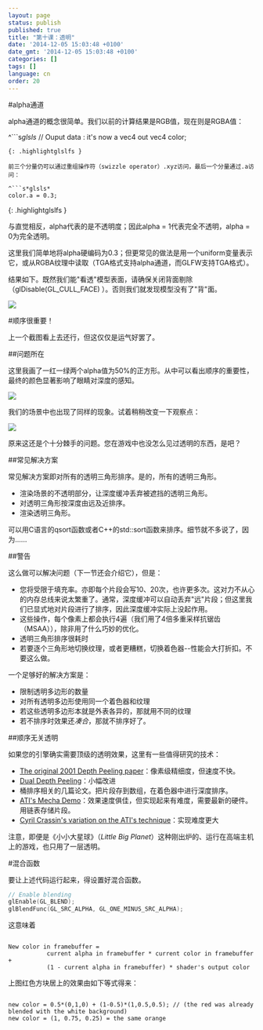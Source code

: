 ```yaml
---
layout: page
status: publish
published: true
title: "第十课：透明"
date: '2014-12-05 15:03:48 +0100'
date_gmt: '2014-12-05 15:03:48 +0100'
categories: []
tags: []
language: cn
order: 20
---
```


#alpha通道

alpha通道的概念很简单。我们以前的计算结果是RGB值，现在则是RGBA值：

^```s*glsls*
// Ouput data : it's now a vec4
out vec4 color;
```
{: .highlightglslfs }

前三个分量仍可以通过重组操作符（swizzle operator）.xyz访问，最后一个分量通过.a访问：

^```s*glsls*
color.a = 0.3;
```
{: .highlightglslfs }

与直觉相反，alpha代表的是不透明度；因此alpha = 1代表完全不透明，alpha = 0为完全透明。

这里我们简单地将alpha硬编码为0.3；但更常见的做法是用一个uniform变量表示它，或从RGBA纹理中读取（TGA格式支持alpha通道，而GLFW支持TGA格式）。

结果如下。既然我们能"看透"模型表面，请确保关闭背面剔除（glDisable(GL_CULL_FACE) ）。否则我们就发现模型没有了"背"面。

![]({{site.baseurl}}/assets/images/tuto-10-transparency/transparencyok.png)


#顺序很重要！

上一个截图看上去还行，但这仅仅是运气好罢了。

##问题所在

这里我画了一红一绿两个alpha值为50%的正方形。从中可以看出顺序的重要性，最终的颜色显著影响了眼睛对深度的感知。

![]({{site.baseurl}}/assets/images/tuto-10-transparency/transparencyorder.png)


我们的场景中也出现了同样的现象。试着稍稍改变一下观察点：

![]({{site.baseurl}}/assets/images/tuto-10-transparency/transparencybad.png)


原来这还是个十分棘手的问题。您在游戏中也没怎么见过透明的东西，是吧？

##常见解决方案

常见解决方案即对所有的透明三角形排序。是的，所有的透明三角形。

* 渲染场景的不透明部分，让深度缓冲丢弃被遮挡的透明三角形。
* 对透明三角形按深度由远及近排序。
* 渲染透明三角形。

可以用C语言的qsort函数或者C++的std::sort函数来排序。细节就不多说了，因为......

##警告

这么做可以解决问题（下一节还会介绍它），但是：

* 您将受限于填充率。亦即每个片段会写10、20次，也许更多次。这对力不从心的内存总线来说太繁重了。通常，深度缓冲可以自动丢弃"远"片段；但这里我们已显式地对片段进行了排序，因此深度缓冲实际上没起作用。
* 这些操作，每个像素上都会执行4遍（我们用了4倍多重采样抗锯齿（MSAA）），除非用了什么巧妙的优化。
* 透明三角形排序很耗时
* 若要逐个三角形地切换纹理，或者更糟糕，切换着色器--性能会大打折扣。不要这么做。

一个足够好的解决方案是：

* 限制透明多边形的数量
* 对所有透明多边形使用同一个着色器和纹理
* 若这些透明多边形本就是外表各异的，那就用不同的纹理
* 若不排序时效果还*凑合*，那就不排序好了。


##顺序无关透明

如果您的引擎确实需要顶级的透明效果，这里有一些值得研究的技术：

* [The original 2001 Depth Peeling paper](http://citeseerx.ist.psu.edu/viewdoc/download?doi=10.1.1.18.9286&rep=rep1&type=pdf)：像素级精细度，但速度不快。
* [Dual Depth Peeling](http://developer.download.nvidia.com/SDK/10/opengl/src/dual_depth_peeling/doc/DualDepthPeeling.pdf)：小幅改进
* 桶排序相关的几篇论文。把片段存到数组，在着色器中进行深度排序。
* [ATI's Mecha Demo](http://fr.slideshare.net/hgruen/oit-and-indirect-illumination-using-dx11-linked-lists)：效果速度俱佳，但实现起来有难度，需要最新的硬件。用链表存储片段。
* [Cyril Crassin's variation on the ATI's  technique](http://blog.icare3d.org/2010/07/opengl-40-abuffer-v20-linked-lists-of.html)：实现难度更大

注意，即便是《小小大星球》（*Little Big Planet*）这种刚出炉的、运行在高端主机上的游戏，也只用了一层透明。

#混合函数

要让上述代码运行起来，得设置好混合函数。

``` cpp
// Enable blending
glEnable(GL_BLEND);
glBlendFunc(GL_SRC_ALPHA, GL_ONE_MINUS_SRC_ALPHA);
```

这意味着
```

New color in framebuffer =
           current alpha in framebuffer * current color in framebuffer +
           (1 - current alpha in framebuffer) * shader's output color
```

上图红色方块居上的效果由如下等式得来：
```

new color = 0.5*(0,1,0) + (1-0.5)*(1,0.5,0.5); // (the red was already blended with the white background)
new color = (1, 0.75, 0.25) = the same orange

```

 
